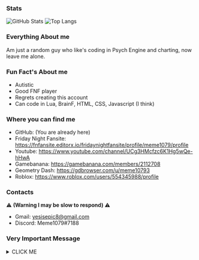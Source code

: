### Stats
![GitHub Stats](https://github-readme-stats.vercel.app/api?username=Meme1079&theme=merko)
![Top Langs](https://github-readme-stats.vercel.app/api/top-langs/?username=Meme1079&layout=compact&theme=merko)

### Everything About me 
Am just a random guy who like's coding in Psych Engine and charting, now leave me alone.

### Fun Fact's About me
- Autistic
- Good FNF player
- Regrets creating this account
- Can code in Lua, BrainF, HTML, CSS, Javascript (I think)

### Where you can find me 
- GitHub: (You are already here)
- Friday Night Fansite: https://fnfansite.editorx.io/fridaynightfansite/profile/meme1079/profile
- Youtube: https://www.youtube.com/channel/UCg3HMcfzc6K1Hg5wQe-hHwA
- Gamebanana: https://gamebanana.com/members/2112708
- Geometry Dash: https://gdbrowser.com/u/meme10793
- Roblox: https://www.roblox.com/users/554345988/profile

### Contacts 
⚠️ **(Warning I may be slow to respond)** ⚠️
- Gmail: yesisepic8@gmail.com
- Discord: Meme1079#7188

### Very Important Message
<details><summary>CLICK ME</summary>
<p>

![image](https://user-images.githubusercontent.com/101881784/179900994-afdaffe8-9144-4025-85bc-90b8d5da45bd.png)

</p>
</details>
